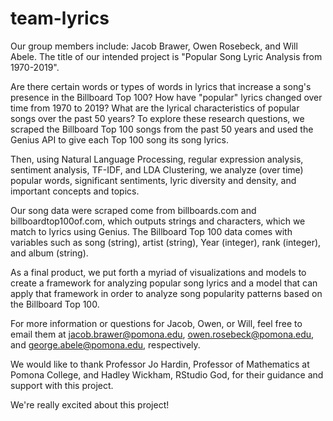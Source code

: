 # team-lyrics

Our group members include: Jacob Brawer, Owen Rosebeck, and Will Abele. The title of our intended project is "Popular Song Lyric Analysis from 1970-2019".
 
Are there certain words or types of words in lyrics that increase a song's presence in the Billboard Top 100? How have "popular" lyrics changed over time from 1970 to 2019? What are the lyrical characteristics of popular songs over the past 50 years? To explore these research questions, we scraped the Billboard Top 100 songs from the past 50 years and used the Genius API to give each Top 100 song its song lyrics.

Then, using Natural Language Processing, regular expression analysis, sentiment analysis, TF-IDF, and LDA Clustering, we analyze (over time) popular words, significant sentiments, lyric diversity and density, and important concepts and topics.

Our song data were scraped come from billboards.com and billboardtop100of.com, which outputs strings and characters, which we match to lyrics using Genius. The Billboard Top 100 data comes with variables such as song (string), artist (string), Year (integer), rank (integer), and album (string).
 
As a final product, we put forth a myriad of visualizations and models to create a framework for analyzing popular song lyrics and a model that can apply that framework in order to analyze song popularity patterns based on the Billboard Top 100.

For more information or questions for Jacob, Owen, or Will, feel free to email them at jacob.brawer@pomona.edu, owen.rosebeck@pomona.edu, and george.abele@pomona.edu, respectively.

We would like to thank Professor Jo Hardin, Professor of Mathematics at Pomona College, and Hadley Wickham, RStudio God, for their guidance and support with this project.
 
We're really excited about this project!